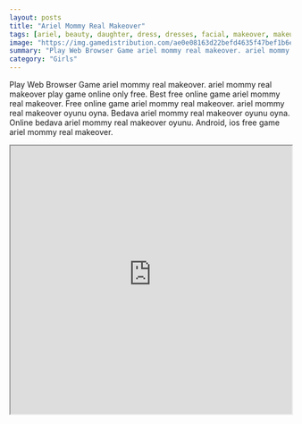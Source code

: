 ```yaml
---
layout: posts
title: "Ariel Mommy Real Makeover"
tags: [ariel, beauty, daughter, dress, dresses, facial, makeover, makeup, melody, mermaid, mother, princess, simulation, spa, treatment, free, online, games, oyna, game, free, games, play, play, games]
image: "https://img.gamedistribution.com/ae0e08163d22befd4635f47bef1b6e3f.jpg"
summary: "Play Web Browser Game ariel mommy real makeover. ariel mommy real makeover play game online only free. Best free online game ariel mommy real makeover. Free online game ariel mommy real makeover. ariel mommy real makeover oyunu oyna. Bedava ariel mommy real makeover oyunu oyna. Online bedava ariel mommy real makeover oyunu. Android, ios free game ariel mommy real makeover."
category: "Girls"
---
```


Play Web Browser Game ariel mommy real makeover. ariel mommy real makeover play game online only free. Best free online game ariel mommy real makeover. Free online game ariel mommy real makeover. ariel mommy real makeover oyunu oyna. Bedava ariel mommy real makeover oyunu oyna. Online bedava ariel mommy real makeover oyunu. Android, ios free game ariel mommy real makeover.

<iframe width="100%" height="480px;" src="https://flash.gamedistribution.com?game=ae0e08163d22befd4635f47bef1b6e3f"></iframe>